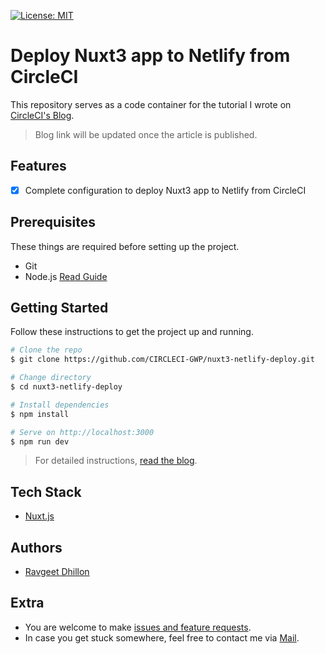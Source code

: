 [![License: MIT](https://img.shields.io/badge/License-MIT-yellow.svg)](https://opensource.org/licenses/MIT)

# Deploy Nuxt3 app to Netlify from CircleCI

This repository serves as a code container for the tutorial I wrote on [CircleCI's Blog](#todo).

> Blog link will be updated once the article is published.

## Features

- [x] Complete configuration to deploy Nuxt3 app to Netlify from CircleCI

## Prerequisites

These things are required before setting up the project.

- Git
- Node.js [Read Guide](https://www.digitalocean.com/community/tutorials/how-to-install-node-js-on-ubuntu-20-04)

## Getting Started

Follow these instructions to get the project up and running.

```bash
# Clone the repo
$ git clone https://github.com/CIRCLECI-GWP/nuxt3-netlify-deploy.git

# Change directory
$ cd nuxt3-netlify-deploy

# Install dependencies
$ npm install

# Serve on http://localhost:3000
$ npm run dev
```

> For detailed instructions, [read the blog](#todo).

## Tech Stack

* [Nuxt.js](https://v3.nuxtjs.org)

## Authors

- [Ravgeet Dhillon](https://github.com/ravgeetdhillon)

## Extra

- You are welcome to make [issues and feature requests](https://github.com/CIRCLECI-GWP/nuxt3-netlify-deploy/issues).
- In case you get stuck somewhere, feel free to contact me via [Mail](mailto:ravgeetdhillon@gmail.com).
